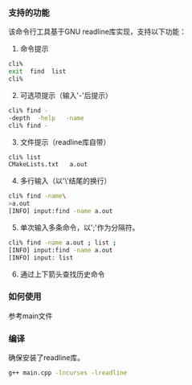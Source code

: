 ### 支持的功能

该命令行工具基于GNU readline库实现，支持以下功能：

1. 命令提示
  
  ```bash
  cli% 
  exit  find  list  
  cli% 
  ```
  
2. 可选项提示（输入'-'后提示）
  
  ```bash
  cli% find -
  -depth  -help   -name   
  cli% find -
  ```
  
3. 文件提示（readline库自带）
  
  ```bash
  cli% list 
  CMakeLists.txt   a.out
  ```
  
4. 多行输入（以'\\'结尾的换行）
  
  ```bash
  cli% find -name\
  >a.out 
  [INFO] input:find -name a.out
  ```
  
5. 单次输入多条命令，以';'作为分隔符。
  
  ```bash
  cli% find -name a.out ; list ;
  [INFO] input:find -name a.out 
  [INFO] input: list
  ```

6. 通过上下箭头查找历史命令


### 如何使用

参考main文件


### 编译

确保安装了readline库。

```bash
g++ main.cpp -lncurses -lreadline
```
  
